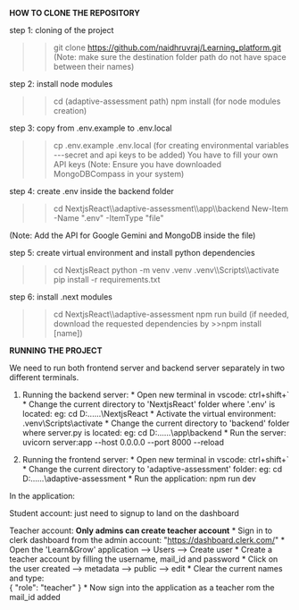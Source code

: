 ************************HOW TO CLONE THE REPOSITORY************************

step 1: cloning of the project
>> git clone https://github.com/naidhruvraj/Learning_platform.git
(Note: make sure the destination folder path do not have space between their names)


step 2: install node modules
>> cd (adaptive-assessment path)
>> npm install
(for node modules creation)


step 3: copy from .env.example to .env.local
>> cp .env.example .env.local
(for creating environmental variables ---secret and api keys to be added)
You have to fill your own API keys
(Note: Ensure you have downloaded MongoDBCompass in your system)


step 4: create .env inside the backend folder
>> cd NextjsReact\\\\adaptive-assessment\\\\app\\\\backend
>> New-Item -Name ".env" -ItemType "file"

(Note: Add the API for Google Gemini and MongoDB inside the file)


step 5: create virtual environment and install python dependencies
>> cd NextjsReact
>> python -m venv .venv
>>.venv\\\\Scripts\\\\activate
>> pip install -r requirements.txt


step 6: install .next modules
>> cd NextjsReact\\\\adaptive-assessment
>> npm run build
(if needed, download the requested dependencies by >>npm install [name])



************************RUNNING THE PROJECT************************

We need to run both frontend server and backend server separately in two different terminals.
  1. Running the backend server:
           * Open new terminal in vscode: ctrl+shift+`
           * Change the current directory to 'NextjsReact' folder where '.env' is located:   eg: cd D:\...\...\NextjsReact
           * Activate the virtual environment:   .venv\Scripts\activate
           * Change the current directory to 'backend' folder where server.py is located:   eg: cd D:\...\...\app\backend
           * Run the server:    uvicorn server:app --host 0.0.0.0 --port 8000 --reload
           
  2. Running the frontend server:
           * Open new terminal in vscode: ctrl+shift+`
           * Change the current directory to 'adaptive-assessment' folder:   eg: cd D:\...\...\adaptive-assessment
           * Run the application: npm run dev
 
In the application:

  Student account: 
         just need to signup to land on the dashboard
     
  Teacher account:
         **Only admins can create teacher account**
              * Sign in to clerk dashboard from the admin account:  "https://dashboard.clerk.com/"
              * Open the 'Learn&Grow' application --> Users --> Create user
              * Create a teacher account by filling the username, mail_id and password
              * Click on the user created --> metadata --> public --> edit
              * Clear the current names and type:  
                    {
                      "role": "teacher"
                    }
              * Now sign into the application as a teacher rom the mail_id added
